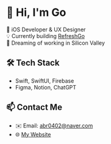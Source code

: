 # 👋 Hi, I'm Go

🎯 iOS Developer & UX Designer  
💡 Currently building [RefreshGo](https://github.com/gojaehyeon/refreshGo)  
🚀 Dreaming of working in Silicon Valley

## 🛠 Tech Stack
- Swift, SwiftUI, Firebase
- Figma, Notion, ChatGPT

## 📫 Contact Me
- ✉️ Email: abr0402@naver.com
- 🌐 [My Website](https://naver.com)
